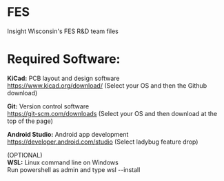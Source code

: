 # FES
Insight Wisconsin's FES R&amp;D team files

# Required Software:
**KiCad:** PCB layout and design software  
https://www.kicad.org/download/ (Select your OS and then the Github download)
 
**Git:** Version control software  
https://git-scm.com/downloads (Select your OS and then download at the top of the page)
 
**Android Studio:** Android app development  
https://developer.android.com/studio (Select ladybug feature drop)

(OPTIONAL)  
**WSL:** Linux command line on Windows  
Run powershell as admin and type wsl --install
